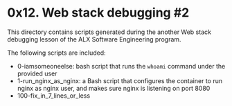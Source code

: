 # 0x12. Web stack debugging #2

This directory contains scripts generated during the another Web stack debugging lesson of the ALX
Software Engineering program.

The following scripts are included:

- 0-iamsomeoneelse: bash script that runs the `whoami` command under the provided user
- 1-run_nginx_as_nginx: a Bash script that configures the container to run nginx as nginx user, and makes sure nginx is listening on port 8080
- 100-fix_in_7_lines_or_less
